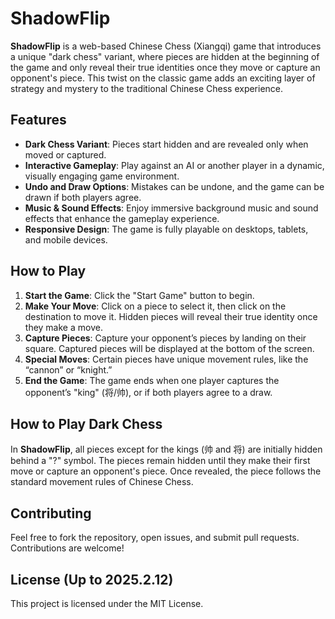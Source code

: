 # ShadowFlip

**ShadowFlip** is a web-based Chinese Chess (Xiangqi) game that introduces a unique "dark chess" variant, where pieces are hidden at the beginning of the game and only reveal their true identities once they move or capture an opponent's piece. This twist on the classic game adds an exciting layer of strategy and mystery to the traditional Chinese Chess experience.

## Features

- **Dark Chess Variant**: Pieces start hidden and are revealed only when moved or captured.
- **Interactive Gameplay**: Play against an AI or another player in a dynamic, visually engaging game environment.
- **Undo and Draw Options**: Mistakes can be undone, and the game can be drawn if both players agree.
- **Music & Sound Effects**: Enjoy immersive background music and sound effects that enhance the gameplay experience.
- **Responsive Design**: The game is fully playable on desktops, tablets, and mobile devices.

## How to Play

1. **Start the Game**: Click the "Start Game" button to begin.
2. **Make Your Move**: Click on a piece to select it, then click on the destination to move it. Hidden pieces will reveal their true identity once they make a move.
3. **Capture Pieces**: Capture your opponent’s pieces by landing on their square. Captured pieces will be displayed at the bottom of the screen.
4. **Special Moves**: Certain pieces have unique movement rules, like the “cannon” or “knight.”
5. **End the Game**: The game ends when one player captures the opponent’s "king" (将/帅), or if both players agree to a draw.

## How to Play Dark Chess

In **ShadowFlip**, all pieces except for the kings (帅 and 将) are initially hidden behind a "?" symbol. The pieces remain hidden until they make their first move or capture an opponent's piece. Once revealed, the piece follows the standard movement rules of Chinese Chess.

## Contributing

Feel free to fork the repository, open issues, and submit pull requests. Contributions are welcome!

## License (Up to 2025.2.12)

This project is licensed under the MIT License.
